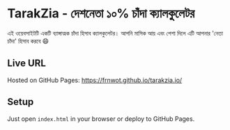 # TarakZia - দেশনেতা ১০% চাঁদা ক্যালকুলেটর

এই ওয়েবসাইটটি একটি ব্যাঙ্গাত্মক চাঁদা হিসাব ক্যালকুলেটর। আপনি মাসিক আয় এবং পেশা দিলে এটি আপনার 'নেতা চাঁদা' হিসাব করবে 😄

## Live URL
Hosted on GitHub Pages: https://frnwot.github.io/tarakzia.io/

## Setup
Just open `index.html` in your browser or deploy to GitHub Pages.
